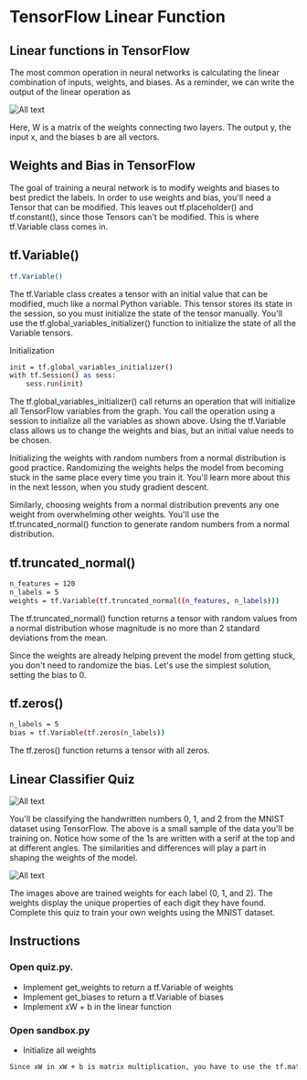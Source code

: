 # TensorFlow Linear Function

## Linear functions in TensorFlow

The most common operation in neural networks is calculating the linear combination of inputs, weights, and biases. As a reminder, we can write the output of the linear operation as

![All text](http://ww1.sinaimg.cn/large/dc05ba18gy1fnbfxxa9u1j20la01st8j.jpg)

Here, W is a matrix of the weights connecting two layers. The output y, the input x, and the biases b are all vectors.

## Weights and Bias in TensorFlow

The goal of training a neural network is to modify weights and biases to best predict the labels. In order to use weights and bias, you'll need a Tensor that can be modified. This leaves out tf.placeholder() and tf.constant(), since those Tensors can't be modified. This is where tf.Variable class comes in.

## tf.Variable()

```bash
tf.Variable()
```

The tf.Variable class creates a tensor with an initial value that can be modified, much like a normal Python variable. This tensor stores its state in the session, so you must initialize the state of the tensor manually. You'll use the tf.global_variables_initializer() function to initialize the state of all the Variable tensors.

Initialization

```bash
init = tf.global_variables_initializer()
with tf.Session() as sess:
    sess.run(init)
```

The tf.global_variables_initializer() call returns an operation that will initialize all TensorFlow variables from the graph. You call the operation using a session to initialize all the variables as shown above. Using the tf.Variable class allows us to change the weights and bias, but an initial value needs to be chosen.

Initializing the weights with random numbers from a normal distribution is good practice. Randomizing the weights helps the model from becoming stuck in the same place every time you train it. You'll learn more about this in the next lesson, when you study gradient descent.

Similarly, choosing weights from a normal distribution prevents any one weight from overwhelming other weights. You'll use the tf.truncated_normal() function to generate random numbers from a normal distribution.

## tf.truncated_normal()

```bash
n_features = 120
n_labels = 5
weights = tf.Variable(tf.truncated_normal((n_features, n_labels)))
```

The tf.truncated_normal() function returns a tensor with random values from a normal distribution whose magnitude is no more than 2 standard deviations from the mean.

Since the weights are already helping prevent the model from getting stuck, you don't need to randomize the bias. Let's use the simplest solution, setting the bias to 0.

## tf.zeros()

```bash
n_labels = 5
bias = tf.Variable(tf.zeros(n_labels))
```

The tf.zeros() function returns a tensor with all zeros.

## Linear Classifier Quiz

![All text](http://ww1.sinaimg.cn/large/dc05ba18gy1fnbfzqtj8gj20iw04dmxh.jpg)

You'll be classifying the handwritten numbers 0, 1, and 2 from the MNIST dataset using TensorFlow. The above is a small sample of the data you'll be training on. Notice how some of the 1s are written with a serif at the top and at different angles. The similarities and differences will play a part in shaping the weights of the model.

![All text](http://ww1.sinaimg.cn/large/dc05ba18gy1fnbg03rk2rj20ms096t93.jpg)

The images above are trained weights for each label (0, 1, and 2). The weights display the unique properties of each digit they have found. Complete this quiz to train your own weights using the MNIST dataset.

## Instructions

### Open quiz.py.

* Implement get_weights to return a tf.Variable of weights
* Implement get_biases to return a tf.Variable of biases
* Implement xW + b in the linear function

### Open sandbox.py

* Initialize all weights

```bash
Since xW in xW + b is matrix multiplication, you have to use the tf.matmul() function instead of tf.multiply(). Don't forget that order matters in matrix multiplication, so tf.matmul(a,b) is not the same as tf.matmul(b,a).
```
